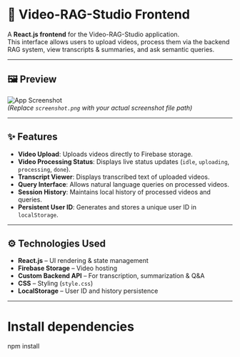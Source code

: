 # 🎨 Video-RAG-Studio Frontend

A **React.js frontend** for the Video-RAG-Studio application.  
This interface allows users to upload videos, process them via the backend RAG system, view transcripts & summaries, and ask semantic queries.

---

## 🖼️ Preview
![App Screenshot](<img width="1902" height="903" alt="image" src="https://github.com/user-attachments/assets/7fc64ef2-4daa-4726-b3e0-702c4894108d" />
)  
*(Replace `screenshot.png` with your actual screenshot file path)*

---

## ✨ Features

- **Video Upload**: Uploads videos directly to Firebase storage.  
- **Video Processing Status**: Displays live status updates (`idle`, `uploading`, `processing`, `done`).  
- **Transcript Viewer**: Displays transcribed text of uploaded videos.  
- **Query Interface**: Allows natural language queries on processed videos.  
- **Session History**: Maintains local history of processed videos and queries.  
- **Persistent User ID**: Generates and stores a unique user ID in `localStorage`.  

---

## ⚙️ Technologies Used

- **React.js** – UI rendering & state management  
- **Firebase Storage** – Video hosting  
- **Custom Backend API** – For transcription, summarization & Q&A  
- **CSS** – Styling (`style.css`)  
- **LocalStorage** – User ID and history persistence

---


# Install dependencies
npm install
